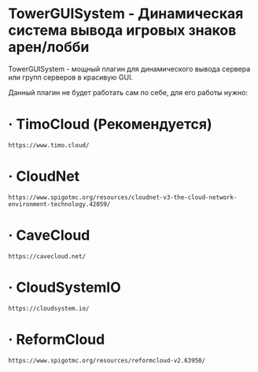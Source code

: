 # TowerGUISystem - Динамическая система вывода игровых знаков арен/лобби

TowerGUISystem - мощный плагин для динамического вывода сервера или групп серверов в красивую GUI.

Данный плагин не будет работать сам по себе, для его работы нужно:
 # · TimoCloud (Рекомендуется)
    https://www.timo.cloud/
 # · CloudNet
    https://www.spigotmc.org/resources/cloudnet-v3-the-cloud-network-environment-technology.42059/
 # · CaveCloud
    https://cavecloud.net/
 # · CloudSystemIO
    https://cloudsystem.io/
 # · ReformCloud
    https://www.spigotmc.org/resources/reformcloud-v2.63950/
